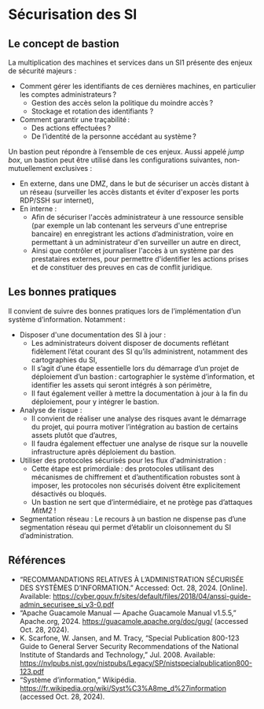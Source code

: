# Sécurisation des SI

## Le concept de bastion

La multiplication des machines et services dans un SI1 présente des enjeux de sécurité majeurs : 

- Comment gérer les identifiants de ces dernières machines, en particulier les comptes administrateurs ? 
  - Gestion des accès selon la politique du moindre accès ? 
  - Stockage et rotation des identifiants ? 
- Comment garantir une traçabilité : 
  - Des actions effectuées ? 
  - De l’identité de la personne accédant au système ? 

 
Un bastion peut répondre à l’ensemble de ces enjeux. Aussi appelé *jump box*, un bastion peut être utilisé dans les configurations suivantes, non-mutuellement exclusives : 

- En externe, dans une DMZ, dans le but de sécuriser un accès distant à un réseau (surveiller les accès distants et éviter d'exposer les ports RDP/SSH sur internet),
- En interne : 
  - Afin de sécuriser l'accès administrateur à une ressource sensible (par exemple un lab contenant les serveurs d'une entreprise bancaire) en enregistrant les actions d’administration, voire en permettant à un administrateur d'en surveiller un autre en direct,
  - Ainsi que contrôler et journaliser l'accès à un système par des prestataires externes, pour permettre d'identifier les actions prises et de constituer des preuves en cas de conflit juridique. 

## Les bonnes pratiques

Il convient de suivre des bonnes pratiques lors de l’implémentation d’un système d’information. Notamment : 

- Disposer d'une documentation des SI à jour :
  - Les administrateurs doivent disposer de documents reflétant fidèlement l’état courant des SI qu’ils administrent, notamment des cartographies du SI,
  - Il s’agit d’une étape essentielle lors du démarrage d’un projet de déploiement d’un bastion : cartographier le système d’information, et identifier les assets qui seront intégrés à son périmètre,
  - Il faut également veiller à mettre la documentation à jour à la fin du déploiement, pour y intégrer le bastion. 
- Analyse de risque :
  - Il convient de réaliser une analyse des risques avant le démarrage du projet, qui pourra motiver l’intégration au bastion de certains assets plutôt que d’autres,
  - Il faudra également effectuer une analyse de risque sur la nouvelle infrastructure après déploiement du bastion. 
- Utiliser des protocoles sécurisés pour les flux d'administration :
  - Cette étape est primordiale : des protocoles utilisant des mécanismes de chiffrement et d’authentification robustes sont à imposer, les protocoles non sécurisés doivent être explicitement désactivés ou bloqués. 
  - Un bastion ne sert que d’intermédiaire, et ne protège pas d’attaques *MitM2* ! 
- Segmentation réseau : Le recours à un bastion ne dispense pas d’une segmentation réseau qui permet d’établir un cloisonnement du SI d’administration. 

## Références

- “RECOMMANDATIONS RELATIVES À L’ADMINISTRATION SÉCURISÉE DES SYSTÈMES D’INFORMATION.” Accessed: Oct. 28, 2024. [Online]. Available: https://cyber.gouv.fr/sites/default/files/2018/04/anssi-guide-admin_securisee_si_v3-0.pdf 
- “Apache Guacamole Manual — Apache Guacamole Manual v1.5.5,” Apache.org, 2024. https://guacamole.apache.org/doc/gug/ (accessed Oct. 28, 2024). 
- K. Scarfone, W. Jansen, and M. Tracy, “Special Publication 800-123 Guide to General Server Security Recommendations of the National Institute of Standards and Technology,” Jul. 2008. Available: https://nvlpubs.nist.gov/nistpubs/Legacy/SP/nistspecialpublication800-123.pdf 
- “Système d’information,” Wikipédia. https://fr.wikipedia.org/wiki/Syst%C3%A8me_d%27information (accessed Oct. 28, 2024). 